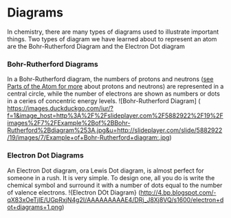 # Diagrams
In chemistry, there are many types of diagrams used to illustrate important things. Two types of diagram we have learned about to represent an atom are the Bohr-Rutherford Diagram and the Electron Dot diagram

### Bohr-Rutherford Diagrams
In a Bohr-Rutherford diagram, the numbers of protons and neutrons ([see Parts of the Atom for more](https://dood393.github.io/studytool/Atom) about protons and neutrons) are represented in a central circle, while the number of electrons are shown as numbers or dots in a ceries of concentric energy levels.
![Bohr-Rutherford Diagram]
(
https://images.duckduckgo.com/iur/?f=1&image_host=http%3A%2F%2Fslideplayer.com%2F5882922%2F19%2Fimages%2F7%2FExample%2Bof%2BBohr-Rutherford%2Bdiagram%253A.jpg&u=http://slideplayer.com/slide/5882922/19/images/7/Example+of+Bohr-Rutherford+diagram:.jpg)
### Electron Dot Diagrams
An Electron Dot diagram, ora Lewis Dot diagram, is almost perfect for someone in a rush. It is very simple. To design one, all you do is write the chemical symbol and surround it with a number of dots equal to the number of valence electrons.
!{Electron DOt Diagram}
(http://4.bp.blogspot.com/-qX83xOeTjIE/UGpRxjN4g2I/AAAAAAAAAE4/DRj_J8Xj8VQ/s1600/electron+dot+diagrams+1.png)
